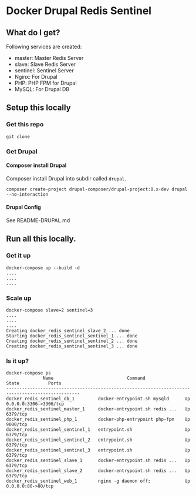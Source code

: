 # Docker Drupal Redis Sentinel

## What do I get?
Following services are created:

* master: Master Redis Server
* slave: Slave Redis Server
* sentinel: Sentinel Server
* Nginx: For Drupal
* PHP: PHP FPM for Drupal
* MySQL: For Drupal DB

## Setup this locally
### Get this repo
```
git clone 
```

### Get Drupal
#### Composer install Drupal
Composer install Drupal into subdir called `drupal`.
```
composer create-project drupal-composer/drupal-project:8.x-dev drupal --no-interaction
```
#### Drupal Config
See README-DRUPAL.md

## Run all this locally.
### Get it up
```
docker-compose up --build -d
....
....
....
```

### Scale up
```
docker-compose slave=2 sentinel=3
....
....
....
Creating docker_redis_sentinel_slave_2 ... done
Starting docker_redis_sentinel_sentinel_1 ... done
Creating docker_redis_sentinel_sentinel_2 ... done
Creating docker_redis_sentinel_sentinel_3 ... done
```

### Is it up?
```
docker-compose ps
              Name                            Command               State           Ports
--------------------------------------------------------------------------------------------------
docker_redis_sentinel_db_1         docker-entrypoint.sh mysqld      Up      0.0.0.0:3306->3306/tcp
docker_redis_sentinel_master_1     docker-entrypoint.sh redis ...   Up      6379/tcp
docker_redis_sentinel_php_1        docker-php-entrypoint php-fpm    Up      9000/tcp
docker_redis_sentinel_sentinel_1   entrypoint.sh                    Up      6379/tcp
docker_redis_sentinel_sentinel_2   entrypoint.sh                    Up      6379/tcp
docker_redis_sentinel_sentinel_3   entrypoint.sh                    Up      6379/tcp
docker_redis_sentinel_slave_1      docker-entrypoint.sh redis ...   Up      6379/tcp
docker_redis_sentinel_slave_2      docker-entrypoint.sh redis ...   Up      6379/tcp
docker_redis_sentinel_web_1        nginx -g daemon off;             Up      0.0.0.0:80->80/tcp
```